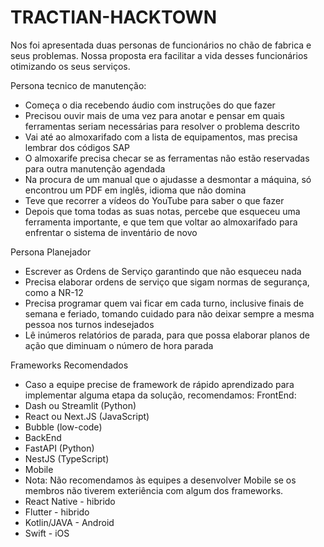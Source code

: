 # TRACTIAN-HACKTOWN
Nos foi apresentada duas personas de funcionários no chão de fabrica e seus problemas. Nossa proposta era facilitar a vida desses funcionários otimizando os seus serviços.

Persona tecnico de manutenção:
- Começa o dia recebendo áudio com instruções do que fazer
- Precisou ouvir mais de uma vez para anotar e pensar em quais ferramentas seriam necessárias para resolver o problema descrito
- Vai até ao almoxarifado com a lista de equipamentos, mas precisa lembrar dos códigos SAP
- O almoxarife precisa checar se as ferramentas não estão reservadas para outra manutenção agendada
- Na procura de um manual que o ajudasse a desmontar a máquina, só encontrou um PDF em inglês, idioma que não domina
- Teve que recorrer a vídeos do YouTube para saber o que fazer
- Depois que toma todas as suas notas, percebe que esqueceu uma ferramenta importante, e que tem que voltar ao almoxarifado para enfrentar o sistema de inventário de novo

Persona Planejador
- Escrever as Ordens de Serviço garantindo que não esqueceu nada
- Precisa elaborar ordens de serviço que sigam normas de segurança, como a NR-12
- Precisa programar quem vai ficar em cada turno, inclusive finais de semana e feriado, tomando cuidado para não deixar sempre a mesma pessoa nos turnos indesejados
- Lê inúmeros relatórios de parada, para que possa elaborar planos de ação que diminuam o número de hora parada

 Frameworks Recomendados
- Caso a equipe precise de framework de rápido aprendizado para implementar alguma etapa da solução, recomendamos:
 FrontEnd:
- Dash ou Streamlit (Python)
- React ou Next.JS (JavaScript)
- Bubble (low-code)
- BackEnd
- FastAPI (Python)
- NestJS (TypeScript)
- Mobile
- Nota: Não recomendamos às equipes a desenvolver Mobile se os membros não tiverem exteriência com algum dos frameworks.
- React Native - hibrido
- Flutter - hibrido
- Kotlin/JAVA - Android
- Swift - iOS

